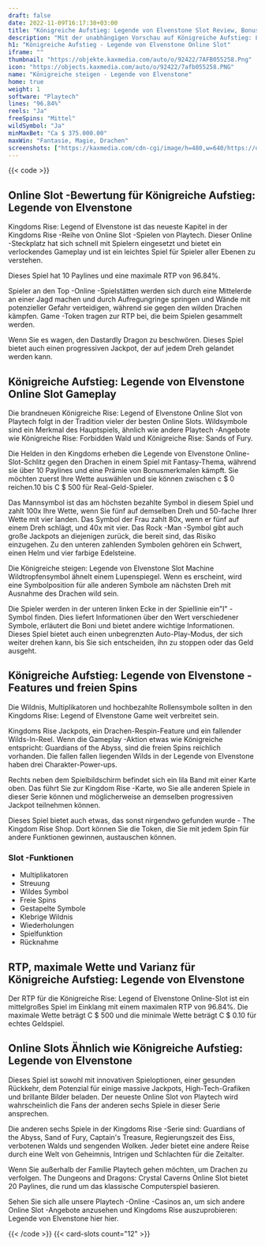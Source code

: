 ```yaml
---
draft: false
date: 2022-11-09T16:17:38+03:00
title: "Königreiche Aufstieg: Legende von Elvenstone Slot Review, Bonus, RTP"
description: "Mit der unabhängigen Vorschau auf Königreiche Aufstieg: Legende von Elvenstone Slot von Playtech können Sie kostenlos oder echtes Geld spielen und hier einen Bonus erhalten!"
h1: "Königreiche Aufstieg - Legende von Elvenstone Online Slot"
iframe: ""
thumbnail: "https://objekte.kaxmedia.com/auto/o/92422/7AFB055258.Png"
icon: "https://objects.kaxmedia.com/auto/o/92422/7afb055258.PNG"
name: "Königreiche steigen - Legende von Elvenstone"
home: true
weight: 1
software: "Playtech"
lines: "96.84%"
reels: "Ja"
freeSpins: "Mittel"
wildSymbol: "Ja"
minMaxBet: "Ca $ 375.000.00"
maxWin: "Fantasie, Magie, Drachen"
screenshots: ["https://kaxmedia.com/cdn-cgi/image/h=480,w=640/https://objects.kaxmedia.com/auto/o/92427/a60e69520b.png"]
---
```


{{< code >}}<h2>Online Slot -Bewertung für Königreiche Aufstieg: Legende von Elvenstone</h2><p> Kingdoms Rise: Legend of Elvenstone ist das neueste Kapitel in der Kingdoms Rise -Reihe von Online Slot -Spielen von Playtech. Dieser Online -Steckplatz hat sich schnell mit Spielern eingesetzt und bietet ein verlockendes Gameplay und ist ein leichtes Spiel für Spieler aller Ebenen zu verstehen.</p><p>Dieses Spiel hat 10 Paylines und eine maximale RTP von 96.84%.</p><p>Spieler an den Top -Online -Spielstätten werden sich durch eine Mittelerde an einer Jagd machen und durch Aufregungringe springen und Wände mit potenzieller Gefahr verteidigen, während sie gegen den wilden Drachen kämpfen. Game -Token tragen zur RTP bei, die beim Spielen gesammelt werden.</p><p>Wenn Sie es wagen, den Dastardly Dragon zu beschwören. Dieses Spiel bietet auch einen progressiven Jackpot, der auf jedem Dreh gelandet werden kann.</p><h2> Königreiche Aufstieg: Legende von Elvenstone Online Slot Gameplay</h2><p>Die brandneuen Königreiche Rise: Legend of Elvenstone Online Slot von Playtech folgt in der Tradition vieler der besten Online Slots. Wildsymbole sind ein Merkmal des Hauptspiels, ähnlich wie andere Playtech -Angebote wie Königreiche Rise: Forbidden Wald und Königreiche Rise: Sands of Fury.</p><p>Die Helden in den Kingdoms erheben die Legende von Elvenstone Online-Slot-Schlitz gegen den Drachen in einem Spiel mit Fantasy-Thema, während sie über 10 Paylines und eine Prämie von Bonusmerkmalen kämpft. Sie möchten zuerst Ihre Wette auswählen und sie können zwischen c $ 0 reichen.10 bis C $ 500 für Real-Geld-Spieler.</p><p>Das Mannsymbol ist das am höchsten bezahlte Symbol in diesem Spiel und zahlt 100x Ihre Wette, wenn Sie fünf auf demselben Dreh und 50-fache Ihrer Wette mit vier landen. Das Symbol der Frau zahlt 80x, wenn er fünf auf einem Dreh schlägt, und 40x mit vier. Das Rock -Man -Symbol gibt auch große Jackpots an diejenigen zurück, die bereit sind, das Risiko einzugehen. Zu den unteren zahlenden Symbolen gehören ein Schwert, einen Helm und vier farbige Edelsteine.</p><p>Die Königreiche steigen: Legende von Elvenstone Slot Machine Wildtropfensymbol ähnelt einem Lupenspiegel. Wenn es erscheint, wird eine Symbolposition für alle anderen Symbole am nächsten Dreh mit Ausnahme des Drachen wild sein.</p><p>Die Spieler werden in der unteren linken Ecke in der Spiellinie ein"I" -Symbol finden. Dies liefert Informationen über den Wert verschiedener Symbole, erläutert die Boni und bietet andere wichtige Informationen. Dieses Spiel bietet auch einen unbegrenzten Auto-Play-Modus, der sich weiter drehen kann, bis Sie sich entscheiden, ihn zu stoppen oder das Geld ausgeht.</p><h2> Königreiche Aufstieg: Legende von Elvenstone -Features und freien Spins</h2><p>Die Wildnis, Multiplikatoren und hochbezahlte Rollensymbole sollten in den Kingdoms Rise: Legend of Elvenstone Game weit verbreitet sein.</p><p>Kingdoms Rise Jackpots, ein Drachen-Respin-Feature und ein fallender Wilds-In-Reel. Wenn die Gameplay -Aktion etwas wie Königreiche entspricht: Guardians of the Abyss, sind die freien Spins reichlich vorhanden. Die fallen fallen liegenden Wilds in der Legende von Elvenstone haben drei Charakter-Power-ups.</p><p>Rechts neben dem Spielbildschirm befindet sich ein lila Band mit einer Karte oben. Das führt Sie zur Kingdom Rise -Karte, wo Sie alle anderen Spiele in dieser Serie können und möglicherweise an demselben progressiven Jackpot teilnehmen können.</p><p>Dieses Spiel bietet auch etwas, das sonst nirgendwo gefunden wurde - The Kingdom Rise Shop. Dort können Sie die Token, die Sie mit jedem Spin für andere Funktionen gewinnen, austauschen können.</p><h3>
Slot -Funktionen</h3><ul>
<li></span>
Multiplikatoren</li>
<li></span>
Streuung</li>
<li></span>
Wildes Symbol</li>
<li></span>
Freie Spins</li>
<li></span>
Gestapelte Symbole</li>
<li></span>
Klebrige Wildnis</li>
<li></span>
Wiederholungen</li>
<li></span>
Spielfunktion</li>
<li></span>
Rücknahme</li></ul><h2> RTP, maximale Wette und Varianz für Königreiche Aufstieg: Legende von Elvenstone</h2><p>Der RTP für die Königreiche Rise: Legend of Elvenstone Online-Slot ist ein mittelgroßes Spiel im Einklang mit einem maximalen RTP von 96.84%. Die maximale Wette beträgt C $ 500 und die minimale Wette beträgt C $ 0.10 für echtes Geldspiel.</p><h2> Online Slots Ähnlich wie Königreiche Aufstieg: Legende von Elvenstone</h2><p>Dieses Spiel ist sowohl mit innovativen Spieloptionen, einer gesunden Rückkehr, dem Potenzial für einige massive Jackpots, High-Tech-Grafiken und brillante Bilder beladen. Der neueste Online Slot von Playtech wird wahrscheinlich die Fans der anderen sechs Spiele in dieser Serie ansprechen.</p><p>Die anderen sechs Spiele in der Kingdoms Rise -Serie sind: Guardians of the Abyss, Sand of Fury, Captain's Treasure, Regierungszeit des Eiss, verbotenen Walds und sengenden Wolken. Jeder bietet eine andere Reise durch eine Welt von Geheimnis, Intrigen und Schlachten für die Zeitalter.</p><p>Wenn Sie außerhalb der Familie Playtech gehen möchten, um Drachen zu verfolgen. The Dungeons and Dragons: Crystal Caverns Online Slot bietet 20 Paylines, die rund um das klassische Computerspiel basieren.</p><p> Sehen Sie sich alle unsere Playtech -Online -Casinos an, um sich andere Online Slot -Angebote anzusehen und Kingdoms Rise auszuprobieren: Legende von Elvenstone hier hier.</p>{{< /code >}}
 {{< card-slots count="12" >}}